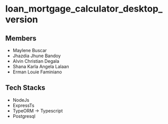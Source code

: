 
# loan_mortgage_calculator_desktop_version

## Members

- Maylene Buscar
- Jhazdia Jhune Bandoy
- Alvin Christian Degala
- Shana Karla Angela Lalaan
- Erman Louie Faminiano

## Tech Stacks

- NodeJs
- ExpressTs
- TypeORM -> Typescript
- Postgresql

